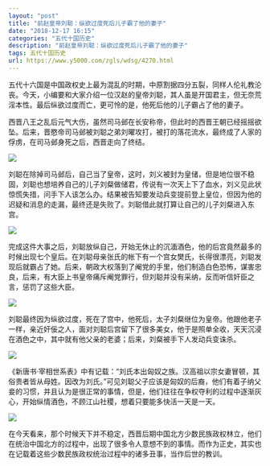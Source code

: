 ```yaml
---
layout: "post"
title: "前赵皇帝刘聪：纵欲过度死后儿子霸了他的妻子"
date: "2018-12-17 16:15"
categories: "五代十国历史"
description: "前赵皇帝刘聪：纵欲过度死后儿子霸了他的妻子"
tags: 五代十国历史
url: https://www.y5000.com/zgls/wdsg/4270.html
---
```






五代十六国是中国政权史上最为混乱的时期，中原割据四分五裂，同样人伦礼教沦丧。今天，小编要和大家介绍一位汉赵的皇帝刘聪，其人虽是开国君主，但无奈荒淫本性。最后纵欲过度而亡，更可怜的是，他死后他的儿子霸占了他的妻子。

西晋八王之乱后元气大伤，虽然司马邺在长安称帝，但此时的西晋王朝已经摇摇欲坠。后来，晋愍帝司马邺被刘聪之弟刘曜攻打，被打的落花流水，最终成了人家的俘虏，在司马邺身死之后，西晋走向了终结。

![](https://img.y5000.com/uploads/allimg/161101/1006004R8-0.jpg)

刘聪在除掉司马邺后，自己当了皇帝，这时，刘义被封为皇储，但是地位很不稳固，刘聪也想培养自己的儿子刘粲做储君，传说有一次天上下了血水，刘义见此状惊慌失措，问手下人该怎么办。结果被告知要发动兵变提前登上皇位，但因为他的迟疑和消息的走漏，最终还是失败了。刘聪借此就打算让自己的儿子刘粲进入东宫。

![](https://img.y5000.com/uploads/allimg/161101/1006006328-1.jpg)

完成这件大事之后，刘聪放纵自己，开始无休止的沉湎酒色，他的后宫竟然最多的时候出现七个皇后。在刘聪母亲张氏的帐下有一个宫女樊氏，长得很漂亮，刘聪发现后就霸占了她。后来，朝政大权落到了阉党的手里，他们制造白色恐怖，谋害忠良，后来，有大臣上书皇帝痛斥阉党罪行，但刘聪并没有采纳，反而听信奸臣之言，惩罚了这些大臣。

![](https://img.y5000.com/uploads/allimg/161101/1006001556-2.jpg)

刘聪最终因为纵欲过度，死在了宫中，他死后，太子刘粲继位为皇帝。他跟他老子一样，亲近奸佞之人，面对刘聪后宫留下了很多美女，他于是照单全收，天天沉浸在酒色之中，其中就有他父亲的老婆；后来，刘粲被手下人发动兵变诛杀。

![](https://img.y5000.com/uploads/allimg/161101/1006001L3-3.jpg)

《新唐书·宰相世系表》中有记载：“刘氏本出匈奴之族。汉高祖以宗女妻冒顿，其俗贵者皆从母姓。因改为刘氏。”可见刘聪父子应该是匈奴的后裔，他们有着子纳父妾的习惯，并且认为是很正常的事情，但是，他们往往在争权夺利的过程中逐渐灰心，开始纵情酒色，不顾江山社稷，想着只要能多快活一天是一天。

![](https://img.y5000.com/uploads/allimg/161101/1006003128-4.jpg)

在今天看来，那个时候天下并不稳定，西晋后期中国北方少数民族政权林立，他们在统治中国北方的过程中，出现了很多令人意想不到的事情。而作为正史，其实也在记载着这些少数民族政权统治过程中的诸多丑事，当作后世的教训。
